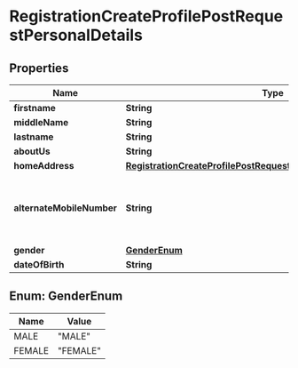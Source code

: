 

# RegistrationCreateProfilePostRequestPersonalDetails


## Properties

| Name | Type | Description | Notes |
|------------ | ------------- | ------------- | -------------|
|**firstname** | **String** |  |  |
|**middleName** | **String** |  |  [optional] |
|**lastname** | **String** |  |  |
|**aboutUs** | **String** |  |  |
|**homeAddress** | [**RegistrationCreateProfilePostRequestPersonalDetailsHomeAddress**](RegistrationCreateProfilePostRequestPersonalDetailsHomeAddress.md) |  |  |
|**alternateMobileNumber** | **String** | This number must be a valid UK mobile number |  |
|**gender** | [**GenderEnum**](#GenderEnum) |  |  |
|**dateOfBirth** | **String** |  |  |



## Enum: GenderEnum

| Name | Value |
|---- | -----|
| MALE | &quot;MALE&quot; |
| FEMALE | &quot;FEMALE&quot; |




